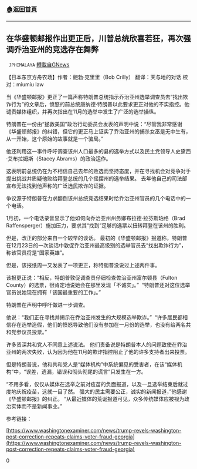 ###  [:house:返回首頁](https://github.com/ourhimalayas/txt)
---

## 在华盛顿邮报作出更正后，川普总统欣喜若狂，再次强调乔治亚州的竞选存在舞弊
` JPHIMALAYA` [轉載自GNews](https://gnews.org/zh-hans/1049113/)

【日本东京方舟农场】作者：鲍勃·克里里（Bob Crilly）    翻译：天与地的对话    校对：miumiu law

当《华盛顿邮报》更正了一篇声称特朗普总统指示乔治亚州选举调查员去“找出欺诈行为”的文章后，愤怒的前总统唐纳德·特朗普以此要求更正对他的不实指控。他谴责媒体组织，并再次指出在11月的选举中发生了广泛的选举操纵。

特朗普在一份由“拯救美国”政治行动委员会发表的声明中说：“尽管我非常感谢《华盛顿邮报》的纠错，但它的更正马上证实了乔治亚州的捕杀女巫是无中生有，从一开始，这个原始的故事就是一个骗局。”

他还利用这一事件呼吁调查该州人口最多的县的选举方式以及民主党领导人史黛西·艾布拉姆斯（Stacey Abrams）的政治运作。

这表明前总统仍在为不相信自己去年的败选而坚持态度，并在寻找机会对竞争对手提出挑战并质疑他败给拜登总统的几个摇摆州的选举结果。 去年他自己的司法部宣布无法找到他声称的广泛选民欺诈的证据。

争议源于特朗普在力求翻倒该州总统竞选结果时给乔治亚州官员的几个电话中的一个电话。

1月初，一个电话录音显示了他如何向乔治亚州州务卿布拉德·拉芬斯珀格（Brad Raffensperger）施加压力，要求其“找到”足够的选票以扭转拜登在该州的胜利。

但是，改正的部分来自一个较早的谈话。 最初的《华盛顿邮报》报道称，特朗普在12月23日的一次谈话中敦促乔治亚州最高级别的选举官员去“找出欺诈行为”，称该官员将是“国家英雄”。

但是，该报纸周一又发表了一项更正，称特朗普没说过上述两件事。

该报更正说：“相反，特朗普敦促调查员仔细检查佐治亚州富尔顿县（Fulton County）的选票，很肯定地说她会在那里发现「不诚实」。”  “特朗普还对这位选举官员说她现在拥有「该国最重要的工作」。”

特朗普在声明中呼吁做进一步调查。

他说：“我们正在寻找并揭示在乔治亚州发生的大规模选举欺诈。”  “许多居民都相信存在选举造假，他们的愤怒导致他们没有参加在一月份的选举，也没有给两名共和党参议员投票。”

许多资深共和党人不同意上述说法。 他们责备说是特朗普本人的问题致使在乔治亚州的两次失败，认为因为他在11月的欺诈指控阻止了他的许多支持者出来投票。

但是特朗普说，他和共和党人是“媒体机构”中系统偏见的受害者，在该“媒体机构”中，“误差，遗漏，错误和彻头彻尾的谎言”只发生在一方。

“不用多看，仅仅从媒体在选举之前对疫苗的负面报道，以及一旦选举结束后就过度地庆祝疫苗，这就一目了然。 强大的民主需要公正，诚实的新闻报道，”他感谢《华盛顿邮报》的纠正。  “从最近媒体的荒诞报道可见，众多传统媒体应被视为政治实体而不是新闻事业。”

参考链接：

[https://www.washingtonexaminer.com/news/trump-revels-washington-post-correction-repeats-claims-voter-fraud-georgia](https://www.washingtonexaminer.com/news/trump-revels-washington-post-correction-repeats-claims-voter-fraud-georgia)

0
